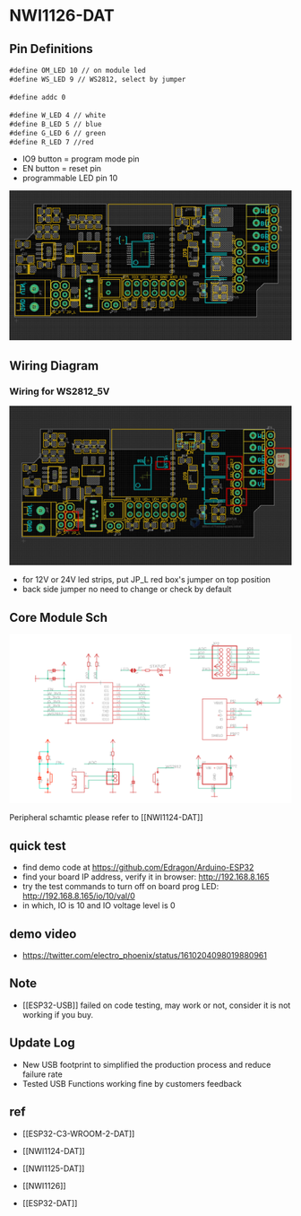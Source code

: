 
# NWI1126-DAT


## Pin Definitions

    #define OM_LED 10 // on module led
    #define WS_LED 9 // WS2812, select by jumper 

    #define addc 0

    #define W_LED 4 // white
    #define B_LED 5 // blue
    #define G_LED 6 // green
    #define R_LED 7 //red


- IO9 button = program mode pin
- EN button = reset pin 
- programmable LED pin 10 

![](13-39-15-09-06-2023.png)

## Wiring Diagram 

### Wiring for WS2812_5V

![](2023-09-04-17-03-33.png)

- for 12V or 24V led strips, put JP_L red box's jumper on top position
- back side jumper no need to change or check by default 


## Core Module Sch

![](37-36-16-10-07-2023.png)

Peripheral schamtic please refer to [[NWI1124-DAT]]


## quick test 

- find demo code at https://github.com/Edragon/Arduino-ESP32 
- find your board IP address, verify it in browser: http://192.168.8.165
- try the test commands to turn off on board prog LED: http://192.168.8.165/io/10/val/0
- in which, IO is 10 and IO voltage level is 0


## demo video 
- https://twitter.com/electro_phoenix/status/1610204098019880961

## Note

- [[ESP32-USB]] failed on code testing, may work or not, consider it is not working if you buy.

## Update Log 
- New USB footprint to simplified the production process and reduce failure rate
- Tested USB Functions working fine by customers feedback


## ref 

- [[ESP32-­C3-­WROOM-­2-DAT]]

- [[NWI1124-DAT]]
- [[NWI1125-DAT]]
- [[NWI1126]]

- [[ESP32-DAT]]